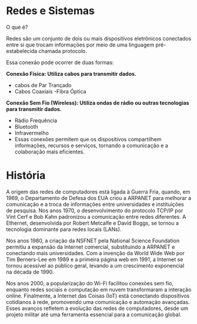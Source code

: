 # Redes e Sistemas

O que é?

Redes são um conjunto de dois ou mais dispositivos eletrônicos conectados entre si que trocam informações por meio de uma linguagem pré-estabelecida chamada protocolo.

Essa conexão pode ocorrer de duas formas:

**Conexão Física: Utiliza cabos para transmitir dados.**

- cabos de Par Trançado
- Cabos Coaxiais
-Fibra Óptica

**Conexão Sem Fio (Wireless): Utiliza ondas de rádio ou outras tecnologias para transmitir dados.**

- Rádio Frequência
- Bluetooth
- Infravermelho
- Essas conexões permitem que os dispositivos compartilhem informações, recursos e serviços, tornando a comunicação e a colaboração mais eficientes.

# História

A origem das redes de computadores está ligada à Guerra Fria, quando, em 1969, o Departamento de Defesa dos EUA criou a ARPANET para melhorar a comunicação e a troca de informações entre universidades e instituições de pesquisa. Nos anos 1970, o desenvolvimento do protocolo TCP/IP por Vint Cerf e Bob Kahn padronizou a comunicação entre redes diferentes. A Ethernet, desenvolvida por Robert Metcalfe e David Boggs, se tornou a tecnologia dominante para redes locais (LANs).

Nos anos 1980, a criação da NSFNET pela National Science Foundation permitiu a expansão da Internet comercial, substituindo a ARPANET e conectando mais universidades. Com a invenção da World Wide Web por Tim Berners-Lee em 1989 e a primeira página web em 1991, a Internet se tornou acessível ao público geral, levando a um crescimento exponencial na década de 1990.

Nos anos 2000, a popularização do Wi-Fi facilitou conexões sem fio, enquanto redes sociais e computação em nuvem transformaram a interação online. Finalmente, a Internet das Coisas (IoT) está conectando dispositivos cotidianos à rede, promovendo uma comunicação e automação avançadas. Esses avanços refletem a evolução das redes de computadores, desde um projeto militar até uma ferramenta essencial para a comunicação global.